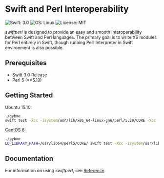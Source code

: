 # Swift and Perl Interoperability

![Swift: 3.0](https://img.shields.io/badge/Swift-3.0-orange.svg)
![OS: Linux](https://img.shields.io/badge/OS-Linux-brightgreen.svg)
![License: MIT](https://img.shields.io/badge/License-MIT-blue.svg)

*swiftperl* is designed to provide an easy and smooth interoperability between Swift and Perl languages.
The primary goal is to write XS modules for Perl entirely in Swift,
though running Perl Interpreter in Swift environment is also possible.

## Prerequisites

* Swift 3.0 Release
* Perl 5 (>=5.10)

## Getting Started

Ubuntu 15.10:

```sh
./gybme
swift test -Xcc -isystem/usr/lib/x86_64-linux-gnu/perl/5.20/CORE -Xcc -isystem/usr/lib/x86_64-linux-gnu/perl5/5.20/Coro -Xcc -D_GNU_SOURCE -Xcc -DPERL_NO_GET_CONTEXT
```

CentOS 6:

```sh
./gybme
LD_LIBRARY_PATH=/usr/lib64/perl5/CORE/ swift test -Xcc -isystem/usr/lib64/perl5/CORE/ -Xcc -isystem/usr/lib64/perl5/vendor_perl/Coro/ -Xcc -D_GNU_SOURCE -Xcc -DPERL_NO_GET_CONTEXT -Xlinker -L/usr/lib64/perl5/CORE/
```

## Documentation

For information on using *swiftperl*, see [Reference](https://my-mail-ru.github.io/swiftperl/).
